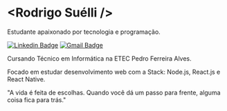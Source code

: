 # <Rodrigo Suélli />

Estudante apaixonado por tecnologia e programação.

[![Linkedin Badge](https://img.shields.io/badge/-Rodrigo%20Suélli-6a42f4?style=flat-square&logo=Linkedin&logoColor=white&link=https://www.linkedin.com/in/rodrigosuelli/)](https://www.linkedin.com/in/diego-schell-fernandes/) 
[![Gmail Badge](https://img.shields.io/badge/-diego.schell.f@gmail.com-6a42f4?style=flat-square&logo=Gmail&logoColor=white&link=mailto:rodrigosuellli@gmail.com)](mailto:rodrigosuellli@gmail.com)

Cursando Técnico em Informática na ETEC Pedro Ferreira Alves.

Focado em estudar desenvolvimento web com a Stack: Node.js, React.js e React Native.

"A vida é feita de escolhas. Quando você dá um passo para frente, alguma coisa fica para trás."
